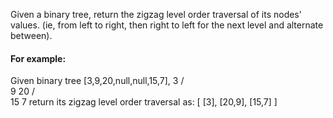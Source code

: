 Given a binary tree, return the zigzag level order traversal of its nodes' values. (ie, from left to right, then right to left for the next level and alternate between).

#### For example:
Given binary tree [3,9,20,null,null,15,7],
    3
   / \
  9  20
    /  \
   15   7
return its zigzag level order traversal as:
[
  [3],
  [20,9],
  [15,7]
]
